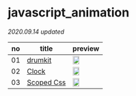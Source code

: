 # javascript_animation

*2020.09.14 updated*

no | title | preview 
---- | ---- | ---- 
01 | <a href="https://github.com/KumJungMin/javascript_animation-/blob/master/01.drumkit/drum_desc.md"> drumkit </a> | <img width="50%" src="https://j.gifs.com/jZ153z.gif"/>
02 | <a href="https://github.com/KumJungMin/javascript_animation/blob/master/02.JSCLOCK/clock_desc.md"> Clock </a> |  <img width="50%" src="https://j.gifs.com/71RMoB.gif"/>
03 | <a href="https://github.com/KumJungMin/javascript_animation/blob/master/03.csstest/css_desc.md">Scoped Css</a> |  <img width="50%" src="https://j.gifs.com/nx1lM5.gif"/>

